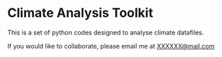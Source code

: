 # Climate Analysis Toolkit

This is a set of python codes designed to analyse climate datafiles.

If you would like to collaborate, please email me at XXXXXX@mail.com
